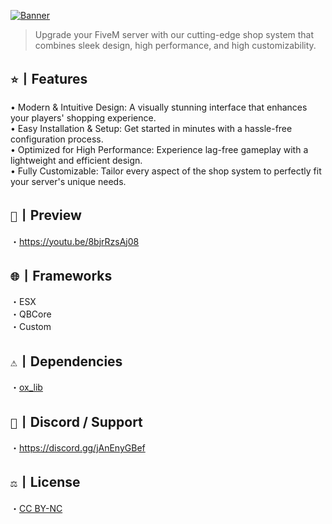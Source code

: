[![Banner](https://i.imgur.com/Qi8W9nh.png)](https://discord.gg/jAnEnyGBef)
> Upgrade your FiveM server with our cutting-edge shop system that combines sleek design, high performance, and high customizability.

## ` ⭐ `丨Features
• Modern & Intuitive Design: A visually stunning interface that enhances your players' shopping experience.<br>• Easy Installation & Setup: Get started in minutes with a hassle-free configuration process.<br>• Optimized for High Performance: Experience lag-free gameplay with a lightweight and efficient design.<br>• Fully Customizable: Tailor every aspect of the shop system to perfectly fit your server's unique needs.

## ` 📸 `丨Preview
・https://youtu.be/8bjrRzsAj08

## ` 🌐 `丨Frameworks
・ESX<br>・QBCore<br>・Custom

## ` ⚠️ `丨Dependencies
・[ox_lib](https://github.com/overextended/ox_lib/releases/)

## ` 🔗 `丨Discord / Support
・https://discord.gg/jAnEnyGBef

## ` ⚖️ `丨License
・[CC BY-NC](https://creativecommons.org/licenses/by-nc/4.0/)
